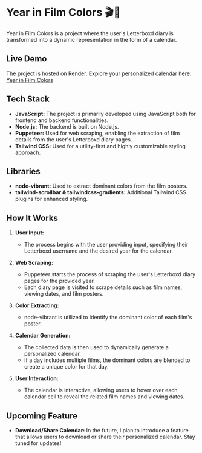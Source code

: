 # Year in Film Colors 🎬🌈

Year in Film Colors is a project where the user's Letterboxd diary is transformed into a dynamic representation in the form of a calendar. 

## Live Demo

The project is hosted on Render. Explore your personalized calendar here: [Year in Film Colors](https://yearinfilmcolors.onrender.com)

## Tech Stack

- **JavaScript:** The project is primarily developed using JavaScript both for frontend and backend functionalities.
- **Node.js:** The backend is built on Node.js.
- **Puppeteer:** Used for web scraping, enabling the extraction of film details from the user's Letterboxd diary pages.
- **Tailwind CSS:** Used for a utility-first and highly customizable styling approach.

## Libraries

- **node-vibrant:** Used to extract dominant colors from the film posters.
- **tailwind-scrollbar & tailwindcss-gradients:** Additional Tailwind CSS plugins for enhanced styling.

## How It Works

1. **User Input:**
   - The process begins with the user providing input, specifying their Letterboxd username and the desired year for the calendar.

2. **Web Scraping:**
   - Puppeteer starts the process of scraping the user's Letterboxd diary pages for the provided year.
   - Each diary page is visited to scrape details such as film names, viewing dates, and film posters.

3. **Color Extracting:**
   - node-vibrant is utilized to identify the dominant color of each film's poster.

4. **Calendar Generation:**
   - The collected data is then used to dynamically generate a personalized calendar.
   - If a day includes multiple films, the dominant colors are blended to create a unique color for that day.

5. **User Interaction:**
   - The calendar is interactive, allowing users to hover over each calendar cell to reveal the related film names and viewing dates.

## Upcoming Feature

- **Download/Share Calendar:** In the future, I plan to introduce a feature that allows users to download or share their personalized calendar. Stay tuned for updates!


